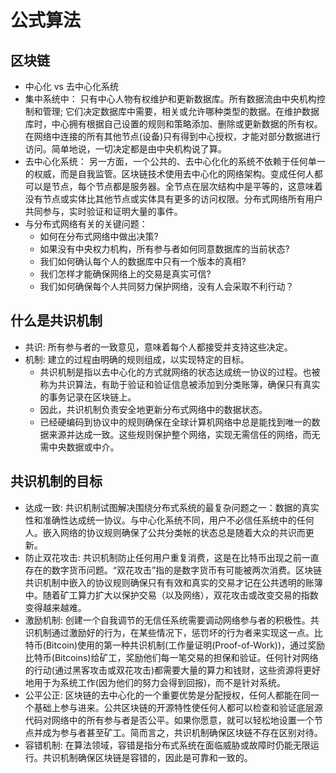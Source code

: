 # 公式算法

## 区块链
- 中心化 vs 去中心化系统
- 集中系统中：
	只有中心人物有权维护和更新数据库。所有数据流由中央机构控制和管理; 它们决定数据库中需要，相关或允许哪种类型的数据。在维护数据库时，中心拥有根据自己设置的规则和策略添加、删除或更新数据的所有权。在网络中连接的所有其他节点(设备)只有得到中心授权，才能对部分数据进行访问。简单地说，一切决定都是由中央机构说了算。
- 去中心化系统：
	另一方面，一个公共的、去中心化化的系统不依赖于任何单一的权威，而是自我监管。区块链技术使用去中心化的网络架构。变成任何人都可以是节点，每个节点都是服务器。全节点在层次结构中是平等的，这意味着没有节点或实体比其他节点或实体具有更多的访问权限。分布式网络所有用户共同参与，实时验证和证明大量的事件。
- 与分布式网络有关的关键问题：
	+ 如何在分布式网络中做出决策?
	+ 如果没有中央权力机构，所有参与者如何同意数据库的当前状态?
	+ 我们如何确认每个人的数据库中只有一个版本的真相?
	+ 我们怎样才能确保网络上的交易是真实可信?
	+ 我们如何确保每个人共同努力保护网络，没有人会采取不利行动？

## 什么是共识机制
- 共识: 所有参与者的一致意见，意味着每个人都接受并支持这些决定。
- 机制: 建立的过程由明确的规则组成，以实现特定的目标。
	+ 共识机制是指以去中心化的方式就网络的状态达成统一协议的过程。也被称为共识算法，有助于验证和验证信息被添加到分类账簿，确保只有真实的事务记录在区块链上。
	+ 因此，共识机制负责安全地更新分布式网络中的数据状态。
	+ 已经硬编码到协议中的规则确保在全球计算机网络中总是能找到唯一的数据来源并达成一致。这些规则保护整个网络，实现无需信任的网络，而无需中央数据或中介。

## 共识机制的目标
- 达成一致: 共识机制试图解决围绕分布式系统的最复杂问题之一：数据的真实性和准确性达成统一协议。与中心化系统不同，用户不必信任系统中的任何人。嵌入网络的协议规则确保了公共分类帐的状态总是随着大众的共识而更新。
- 防止双花攻击: 共识机制防止任何用户重复消费，这是在比特币出现之前一直存在的数字货币问题。“双花攻击”指的是数字货币有可能被两次消费。区块链共识机制中嵌入的协议规则确保只有有效和真实的交易才记在公共透明的账簿中。随着矿工算力扩大以保护交易（以及网络），双花攻击或改变交易的指数变得越来越难。
- 激励机制: 创建一个自我调节的无信任系统需要调动网络参与者的积极性。共识机制通过激励好的行为，在某些情况下，惩罚坏的行为者来实现这一点。比特币(Bitcoin)使用的第一种共识机制(工作量证明(Proof-of-Work))，通过奖励比特币(Bitcoins)给矿工，奖励他们每一笔交易的担保和验证。任何针对网络的行动(通过黑客攻击或双花攻击)都需要大量的算力和钱财，这些资源将更好地用于为系统工作(因为他们的努力会得到回报)，而不是针对系统。
- 公平公正: 区块链的去中心化的一个重要优势是分配授权，任何人都能在同一个基础上参与进来。公共区块链的开源特性使任何人都可以检查和验证底层源代码对网络中的所有参与者是否公平。如果你愿意，就可以轻松地设置一个节点并成为参与者甚至矿工。简而言之，共识机制确保区块链不存在区别对待。
- 容错机制: 在算法领域，容错是指分布式系统在面临威胁或故障时仍能无限运行。共识机制确保区块链是容错的，因此是可靠和一致的。
